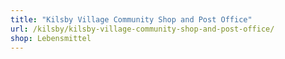 ```yaml
---
title: "Kilsby Village Community Shop and Post Office"
url: /kilsby/kilsby-village-community-shop-and-post-office/
shop: Lebensmittel
---
```

